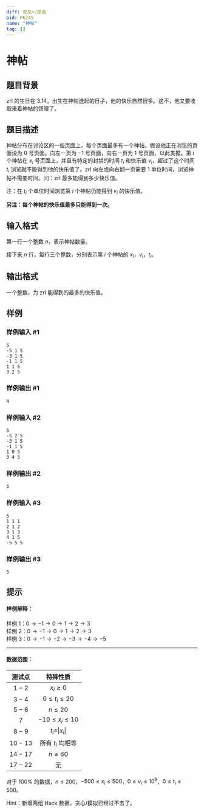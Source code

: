 ```yaml
---
diff: 普及+/提高
pid: P6249
name: "神帖"
tag: []
---
```

# 神帖
## 题目背景

zrl 的生日在 3.14。出生在神帖迭起的日子，他的快乐自然很多。这不，他又要收取来着神帖的馈赠了。
## 题目描述

神帖分布在讨论区的一些页面上，每个页面最多有一个神帖。假设他正在浏览的页面设为 $0$ 号页面。向左一页为 $-1$ 号页面，向右一页为 $1$ 号页面，以此类推。第 $i$ 个神帖在 $x_i$ 号页面上，并且有特定的封禁的时间 $t_i$ 和快乐值 $v_i$，超过了这个时间 $t_i$ 浏览就不能得到他的快乐值了。zrl 向左或向右翻一页需要 $1$ 单位时间，浏览神帖不需要时间。问：zrl 最多能得到多少快乐值。

注：在 $t_i$ 个单位时间浏览第 $i$ 个神贴仍能得到 $v_i$ 的快乐值。

**另注：每个神帖的快乐值最多只能得到一次。**
## 输入格式

第一行一个整数 $n$，表示神帖数量。

接下来 $n$ 行，每行三个整数，分别表示第 $i$ 个神帖的 $x_i$，$v_i$，$t_i$。
## 输出格式

一个整数，为 zrl 能得到的最多的快乐值。
## 样例

### 样例输入 #1
```
5
-5 1 5
-3 1 5
-1 1 5
1 1 5
3 2 5

```
### 样例输出 #1
```
4
```
### 样例输入 #2
```
5
-5 2 5
-3 1 5
-1 1 5
1 0 5
3 4 5

```
### 样例输出 #2
```
5
```
### 样例输入 #3
```
5
1 1 1
2 1 2
3 1 3
4 1 5
-5 5 5

```
### 样例输出 #3
```
5
```
## 提示

#### 样例解释：

样例 1：$0 \rightarrow -1 \rightarrow 0 \rightarrow 1 \rightarrow 2 \rightarrow 3$  
样例 2：$0 \rightarrow -1 \rightarrow 0 \rightarrow 1 \rightarrow 2 \rightarrow 3$  
样例 3：$0 \rightarrow -1 \rightarrow -2 \rightarrow -3 \rightarrow -4 \rightarrow -5$ 

---

#### 数据范围：

| 测试点 | 特殊性质 |
| :-----------: | :-----------: |
| $1-2$ | $x_i \ge 0$ |
| $3-4$ | $0 \le t_i \le 20$ |
| $5-6$ | $n \le 20$ |
| $7$ | $-10 \le x_i \le 10$ |
| $8-9$ | $t_i=$\|$x_i$\| |
| $10-13$ | 所有 $t_i$ 均相等 |
| $14-17$ | $n \le 60$ |
| $17-22$ | 无 |

对于 $100\%$ 的数据，$n \le 200$，$-500 \le x_i \le 500$，$0 \le v_i \le 10^9$，$0\le t_i \le 500$。

Hint：新增两组 Hack 数据，贪心/模拟已经过不去了。
